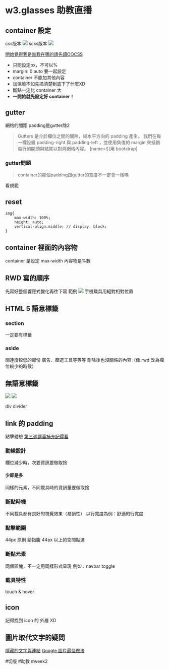 # w3.glasses 助教直播
## container 設定
css版本
![](https://i.imgur.com/162fdwy.png)
scss版本
![](https://i.imgur.com/LcOYhTj.png)

[開始覺得我是誰我在哪的請先讀OOCSS](https://hsiangfeng.github.io/css/20200517/168089779/)

* 只能設定px，不可以%
* margin: 0 auto 要一起設定
* container 不能加其他內容
* 加保險不如先搞清楚到底下了什麼XD
* 斷點一定比 container 大
* **一開始就先設定好 container！**
## gutter
網格的間距
padding是gutter除2

>Gutters 是介於欄位之間的間隙，經水平方向的 padding 產生。 我們在每一欄設置 padding-right 與 padding-left ，並使用負值的 margin 來抵銷每行的開頭與結尾以對齊網格內容。
>[name=引用 bootstrap]
### gutter問題
> container的那個padding跟gutter的寬度不一定會一樣嗎

看規範


## reset
```sass=
img{
    max-width: 100%;
    height: auto;
    vertical-align:middle; // display: block;
}
```


## container 裡面的內容物
container 是設定 max-width
內容物是%數



## RWD 寫的順序
先寫好整個響應式變化再往下寫
範例
![](https://i.imgur.com/5InNx6N.png)
手機載具用絕對相對位置


## HTML 5 語意標籤

### section
一定要有標籤

### aside
關連度較低的部份
廣告、篩選工具等等等
刪除後也沒關係的內容（像 rwd 改為欄位較少的時候）

## 無語意標籤
![](https://i.imgur.com/AnTRBb0.png)
![](https://i.imgur.com/XyesS1B.png)

div divider

## link 的 padding
點擊體驗
[第三週講義補充記得看](https://hackmd.io/@hexschool/rJNtWj0pu#%E5%BD%B1%E9%9F%B3%E8%A7%80%E5%BF%B5%E8%A3%9C%E5%85%85)
### 動線設計
欄位減少時，次要資訊要做取捨
#### 少即是多
同樣的元素，不同載具時的資訊量要做取捨
### 斷點時機
不同載具都有良好的視覺效果（易讀性）
以行寬度為例：舒適的行寬度
### 點擊範圍
44px 原則
給指腹 44px 以上的空間點選
### 斷點元素
同個區塊，不一定用同樣形式呈現
例如：navbar toggle
### 載具特性
touch & hover

## icon
記得找到 icon 的 外層 XD

## 圖片取代文字的疑問
[隱藏的文字與連結](https://developers.google.com/search/docs/advanced/guidelines/hidden-text-links)
[Google 圖片最佳做法](https://developers.google.com/search/docs/advanced/guidelines/google-images)

#切版 #助教 #week2